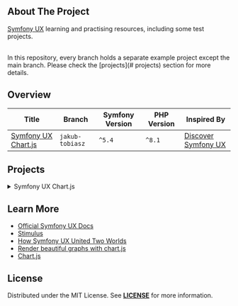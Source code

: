 ## About The Project
[Symfony UX][topic] learning and practising resources, including some test projects.


</br>  
In this repository, every branch holds a separate example project except the main branch.  
Please check the [projects](# projects) section for more details.


## Overview
| Title                                | Branch          | Symfony Version | PHP Version | Inspired By                                      |
|--------------------------------------|-----------------|-----------------|-------------|--------------------------------------------------|
| [Symfony UX Chart.js][jakub-tobiasz] | `jakub-tobiasz` | `^5.4`          | `^8.1`      | [Discover Symfony UX][jakub-tobiasz-url-tooltip] |


## Projects
<details><summary>Symfony UX Chart.js</summary>  

<p>  


<img 
src="https://user-images.githubusercontent.com/5810350/218063260-f11af1b3-7928-4ef5-832b-153befb8c1cb.png" 
alt="Symfony UX Chart" 
width="80%" 
/>

**Project Description:** Discover Symfony UX components and enhance your front-end using Symfony UX Chart.js  
**Project Link:** https://github.com/habibun/symfony-ux/tree/jakub-tobiasz  
**Inspired By:** [Discover Symfony UX components and enhance your front-end][jakub-tobiasz-url]  
<br/>

#### Installation
```bash
git clone git@github.com:habibun/symfony-ux.git
cd symfony-ux
git checkout jakub-tobiasz
git pull origin jakub-tobiasz
symfony composer install
symfony server:start
```

</p>
</details>


## Learn More
- [Official Symfony UX Docs](https://ux.symfony.com/)
- [Stimulus](https://stimulus.hotwired.dev/)
- [How Symfony UX United Two Worlds](https://blog.alphpaca.io/how-symfony-ux-united-two-worlds-21a89fc04410)
- [Render beautiful graphs with chart.js](https://ux.symfony.com/chartjs)
- [Chart.js](https://www.chartjs.org/)


## License
Distributed under the MIT License. See **[LICENSE][license]** for more information.


[//]: # (Links)
[topic]: https://ux.symfony.com/
[license]: https://github.com/habibun/symfony-ux/blob/main/LICENSE

[//]: # (Symfony UX Chart.js)
[jakub-tobiasz]: https://github.com/habibun/symfony-ux/tree/jakub-tobiasz
[jakub-tobiasz-url]: https://blog.alphpaca.io/discover-symfony-ux-components-and-enhance-your-front-end-ffff3a7c0177
[jakub-tobiasz-url-tooltip]: https://blog.alphpaca.io/discover-symfony-ux-components-and-enhance-your-front-end-ffff3a7c0177 "Discover Symfony UX components and enhance your front-end"


